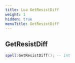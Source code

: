 ```yaml
---
title: Lua GetResistDiff
weight: 1
hidden: true
menuTitle: GetResistDiff
---
```

## GetResistDiff
```lua
spell:GetResistDiff(); -- int
```